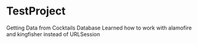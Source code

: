 # TestProject
Getting Data from Cocktails Database
Learned how to work with alamofire and kingfisher instead of URLSession
